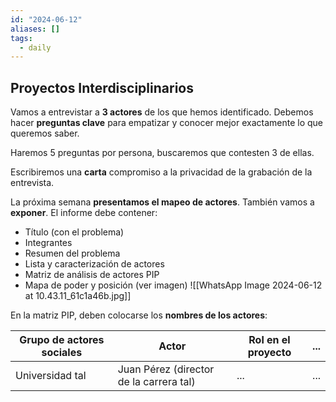 ```yaml
---
id: "2024-06-12"
aliases: []
tags:
  - daily
---
```


## Proyectos Interdisciplinarios

Vamos a entrevistar a **3 actores** de los que hemos identificado. Debemos hacer **preguntas clave** para empatizar y conocer mejor exactamente lo que queremos saber.

Haremos 5 preguntas por persona, buscaremos que contesten 3 de ellas.

Escribiremos una **carta** compromiso a la privacidad de la grabación de la entrevista.

La próxima semana **presentamos el mapeo de actores**. También vamos a **exponer**. El informe debe contener:

- Título (con el problema)
- Integrantes
- Resumen del problema
- Lista y caracterización de actores
- Matriz de análisis de actores PIP
- Mapa de poder y posición (ver imagen) ![[WhatsApp Image 2024-06-12 at 10.43.11_61c1a46b.jpg]]

En la matriz PIP, deben colocarse los **nombres de los actores**:

| Grupo de actores sociales | Actor                                   | Rol en el proyecto | ... |
| ------------------------- | --------------------------------------- | ------------------ | --- |
| Universidad tal           | Juan Pérez (director de la carrera tal) | ...                | ... |

